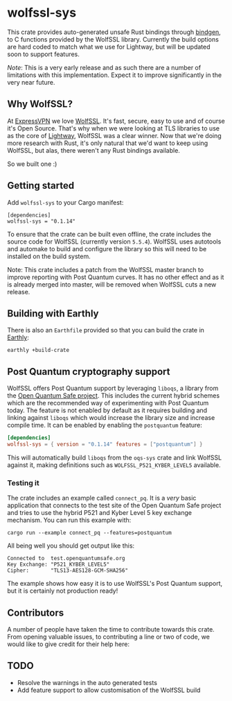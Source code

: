 # wolfssl-sys
This crate provides auto-generated unsafe Rust bindings through [bindgen](https://github.com/rust-lang/rust-bindgen/), to C functions provided by the WolfSSL library. Currently the build options are hard coded to match what we use for Lightway, but will be updated soon to support features.

*Note*: This is a very early release and as such there are a number of limitations with this implementation. Expect it to improve significantly in the very near future.

## Why WolfSSL?
At [ExpressVPN](https://www.expressvpn.com) we love [WolfSSL](https://www.wolfssl.com). It's fast, secure, easy to use and of course it's Open Source. That's why when we were looking at TLS libraries to use as the core of [Lightway](https://www.lightway.com), WolfSSL was a clear winner. Now that we're doing more research with Rust, it's only natural that we'd want to keep using WolfSSL, but alas, there weren't any Rust bindings available.

So we built one :)


## Getting started
Add `wolfssl-sys` to your Cargo manifest:

```
[dependencies]
wolfssl-sys = "0.1.14"
```
To ensure that the crate can be built even offline, the crate includes the source code for WolfSSL (currently version `5.5.4`). WolfSSL uses autotools and automake to build and configure the library so this will need to be installed on the build system.

Note: This crate includes a patch from the WolfSSL master branch to improve reporting with Post Quantum curves. It has no other effect and as it is already merged into master, will be removed when WolfSSL cuts a new release.

## Building with Earthly
There is also an `Earthfile` provided so that you can build the crate in [Earthly](https://earthly.dev):

```
earthly +build-crate
```

## Post Quantum cryptography support
WolfSSL offers Post Quantum support by leveraging `liboqs`, a library from the [Open Quantum Safe project](https://openquantumsafe.org/). This includes the current hybrid schemes which are the recommended way of experimenting with Post Quantum today. The feature is not enabled by default as it requires building and linking against `liboqs` which would increase the library size and increase compile time. It can be enabled by enabling the `postquantum` feature:

``` toml
[dependencies]
wolfssl-sys = { version = "0.1.14" features = ["postquantum"] }
```

This will automatically build `liboqs` from the `oqs-sys` crate and link WolfSSL against it, making definitions such as `WOLFSSL_P521_KYBER_LEVEL5` available.

### Testing it
The crate includes an example called `connect_pq`. It is a *very* basic application that connects to the test site of the Open Quantum Safe project and tries to use the hybrid P521 and Kyber Level 5 key exchange mechanism. You can run this example with:

``` shell
cargo run --example connect_pq --features=postquantum
```

All being well you should get output like this:

``` text
Connected to  test.openquantumsafe.org
Key Exchange: "P521_KYBER_LEVEL5"
Cipher:       "TLS13-AES128-GCM-SHA256"
```

The example shows how easy it is to use WolfSSL's Post Quantum support, but it is certainly not production ready!



## Contributors
A number of people have taken the time to contribute towards this crate. From opening valuable issues, to contributing a line or two of code, we would like to give credit for their help here:


## TODO

* Resolve the warnings in the auto generated tests
* Add feature support to allow customisation of the WolfSSL build
